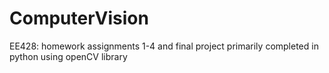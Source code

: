# ComputerVision
EE428: 
homework assignments 1-4 and final project
primarily completed in python using openCV library
